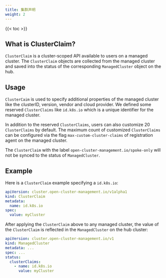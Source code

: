 ```yaml
---
title: 集群声明
weight: 2
---
```


<!-- spellchecker-disable -->

{{< toc >}}

<!-- spellchecker-enable -->

## What is ClusterClaim?

`ClusterClaim` is a cluster-scoped API available to users on a managed cluster. 
The `ClusterClaim` objects are collected from the managed cluster and saved into 
the status of the corresponding `ManagedCluster` object on the hub.

## Usage

`ClusterCaim` is used to specify additional properties of the managed cluster like 
the clusterID, version, vendor and cloud provider. We defined some reserved `ClusterClaims` 
like `id.k8s.io` which is a unique identifier for the managed cluster.

In addition to the reserved `ClusterClaims`, users can also customize 20 `ClusterClaims` by default. 
The maximum count of customized `ClusterClaims` can be configured via the flag
`max-custom-cluster-claims` of registration agent on the managed cluster.

The `ClusterClaim` with the label `open-cluster-management.io/spoke-only` will not be synced
to the status of `ManagedCluster`.

## Example 

Here is a `ClusterClaim` example specifying a `id.k8s.io`:

```yaml
apiVersion: cluster.open-cluster-management.io/v1alpha1
kind: ClusterClaim
metadata:
  name: id.k8s.io
spec:
  value: myCluster
```

After applying the `ClusterClaim` above to any managed cluster, the value of the `ClusterClaim` 
is reflected in the `ManagedCluster` on the hub cluster:

```yaml
apiVersion: cluster.open-cluster-management.io/v1
kind: ManagedCluster
metadata: ...
spec: ...
status:
  clusterClaims:
    - name: id.k8s.io
      value: myCluster
```

